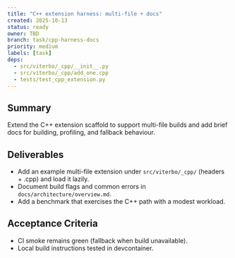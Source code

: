 ```yaml
---
title: "C++ extension harness: multi-file + docs"
created: 2025-10-13
status: ready
owner: TBD
branch: task/cpp-harness-docs
priority: medium
labels: [task]
deps:
  - src/viterbo/_cpp/__init__.py
  - src/viterbo/_cpp/add_one.cpp
  - tests/test_cpp_extension.py
---
```


## Summary

Extend the C++ extension scaffold to support multi-file builds and add brief docs for building, profiling, and fallback behaviour.

## Deliverables

- Add an example multi-file extension under `src/viterbo/_cpp/` (headers + .cpp) and load it lazily.
- Document build flags and common errors in `docs/architecture/overview.md`.
- Add a benchmark that exercises the C++ path with a modest workload.

## Acceptance Criteria

- CI smoke remains green (fallback when build unavailable).
- Local build instructions tested in devcontainer.

